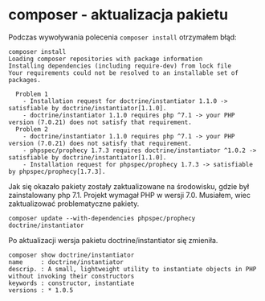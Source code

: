 # composer - aktualizacja pakietu

Podczas wywoływania polecenia `composer install` otrzymałem błąd:

```
composer install
Loading composer repositories with package information
Installing dependencies (including require-dev) from lock file
Your requirements could not be resolved to an installable set of packages.

  Problem 1
    - Installation request for doctrine/instantiator 1.1.0 -> satisfiable by doctrine/instantiator[1.1.0].
    - doctrine/instantiator 1.1.0 requires php ^7.1 -> your PHP version (7.0.21) does not satisfy that requirement.
  Problem 2
    - doctrine/instantiator 1.1.0 requires php ^7.1 -> your PHP version (7.0.21) does not satisfy that requirement.
    - phpspec/prophecy 1.7.3 requires doctrine/instantiator ^1.0.2 -> satisfiable by doctrine/instantiator[1.1.0].
    - Installation request for phpspec/prophecy 1.7.3 -> satisfiable by phpspec/prophecy[1.7.3].
```

Jak się okazało pakiety zostały zaktualizowane na środowisku, gdzie był zainstalowany php 7.1.
Projekt wymagał PHP w wersji 7.0. Musiałem, wiec zaktualizować problematyczne pakiety.
```
composer update --with-dependencies phpspec/prophecy doctrine/instantiator
```

Po aktualizacji wersja pakietu doctrine/instantiator się zmieniła.
```
composer show doctrine/instantiator
name     : doctrine/instantiator
descrip. : A small, lightweight utility to instantiate objects in PHP without invoking their constructors
keywords : constructor, instantiate
versions : * 1.0.5
```
